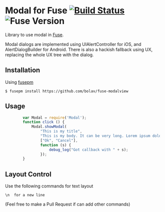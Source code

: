 Modal for Fuse [![Build Status](https://travis-ci.org/bolav/fuse-modalview.svg?branch=master)](https://travis-ci.org/bolav/fuse-modalview) ![Fuse Version](https://fuse-version.herokuapp.com/?repo=https://github.com/bolav/fuse-modalview)
==============

Library to use modal in [Fuse](http://www.fusetools.com/).

Modal dialogs are implemented using UIAlertController for iOS, and AlertDialogBuilder for Android. 
There is also a hackish fallback using UX, replacing the whole UX tree with the dialog.

## Installation

Using [fusepm](https://github.com/bolav/fusepm)

    $ fusepm install https://github.com/bolav/fuse-modalview


## Usage

```javascript
		var Modal = require('Modal');
		function click () {
			Modal.showModal(
				"This is my title",
				"This is my body. It can be very long. Lorem ipsum dolor sit amet, consectetur adipiscing elit. Integer sed justo ac arcu semper egestas. Mauris eget ipsum sit amet sem vulputate congue. Nam tellus nunc, malesuada quis dignissim vitae, tincidunt quis mi.",
				["Ok", "Cancel"],
				function (s) {
					debug_log("Got callback with " + s);
				});
		}
```

## Layout Control

Use the following commands for text layout

	\n  for a new line

(Feel free to make a Pull Request if can add other commands)